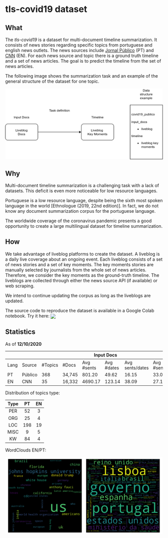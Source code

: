 # tls-covid19 dataset

## What

The *tls-covid19* is a dataset for multi-document timeline summarization. It consists of news stories regarding specific topics from portuguese and english news outlets. The news sources include [Jornal Público](https://www.publico.pt/) (PT) and [CNN](https://edition.cnn.com/) (EN).
For each news source and topic there is a ground truth timeline and a set of news articles. The goal is to predict the timeline from the set of news articles.

The following image shows the summarization task and an example of the general structure of the dataset for one topic.

![Dataset structure](img/tls-covid19-struct.png?raw=true "Task and dataset structure")

## Why

Multi-document timeline summarization is a challenging task with a lack of datasets. This deficit is even more noticeable for low resource languages.

Portuguese is a low resource language, despite being the sixth most spoken language in the world [Ethnologue (2019, 22nd edition)]. In fact, we do not know any document summarization corpus for the portuguese language.

The worldwide coverage of the coronavirus pandemic presents a good opportunity to create a large multilingual dataset for timeline summarization.

## How

We take advantage of liveblog platforms to create the dataset. A liveblog is a daily live coverage about an ongoing event. Each liveblog consists of a set of news stories and a set of key moments. The key moments stories are manually selected by journalists from the whole set of news articles.
Therefore, we consider the key moments as the ground-truth timeline.
The liveblogs are collected through either the news source API (if available) or web scraping.

We intend to continue updating the corpus as long as the liveblogs are updated.

The source code to reproduce the dataset is available in a Google Colab notebook. Try it here: [<img src="https://colab.research.google.com/assets/colab-badge.svg" align="center">](https://colab.research.google.com/drive/1sJIiURksx-Y6doNuZQNAezWXEZ1NVfwv?usp=sharing)

## Statistics

As of **12/10/2020**

<table>
<thead>
  <tr>
    <th colspan="3"></th>
    <th colspan="4">Input Docs</th>
    <th colspan="3">Ground-Truth</th>
    <th colspan="2">Compression</th>
  </tr>
</thead>
<tbody>
  <tr>
    <td>Lang</td>
    <td>Source</td>
    <td>#Topics</td>
    <td>#Docs</td>
    <td>Avg #sents</td>
    <td>Avg #dates</td>
    <td>Avg sents/dates</td>
    <td>Avg #sents</td>
    <td>Avg #dates</td>
    <td>Avg sents/dates</td>
    <td>Sents</td>
    <td>Dates</td>
  </tr>
  <tr>
    <td>PT</td>
    <td>Público</td>
    <td>368</td>
    <td>34,745</td>
    <td>801.20</td>
    <td>49.62</td>
    <td>16.15</td>
    <td>33.02</td>
    <td>20.05</td>
    <td>1.65</td>
    <td>4.12</td>
    <td>40.41</td>
  </tr>
  <tr>
    <td>EN</td>
    <td>CNN</td>
    <td>35</td>
    <td>16,332</td>
    <td>4690.17</td>
    <td>123.14</td>
    <td>38.09</td>
    <td>27.11</td>
    <td>18.17</td>
    <td>1.49</td>
    <td>0.58</td>
    <td>14.76</td>
  </tr>
</tbody>
</table>


Distribution of topics type:

| Type  |   PT   |   EN   |
| :---: | :----: | :----: |
|  PER  |   52   |    3   |
|  ORG  |   25   |    4   |
|  LOC  |   198  |    19  |
|  MISC |   9    |    5   |
|  KW   |   84   |    4   |


WordClouds EN/PT:

![Word Clouds](img/wc_en-pt_merged.png?raw=true "English and portuguese word clouds")